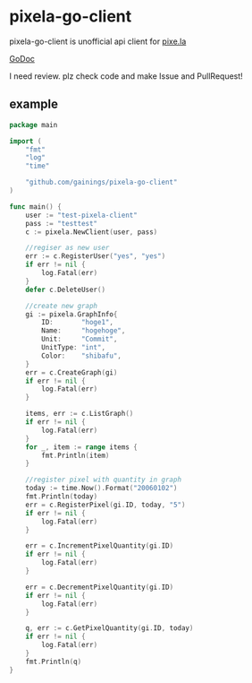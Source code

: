 # pixela-go-client

pixela-go-client is unofficial api client for [pixe.la](https://pixe.la/)

[GoDoc](https://godoc.org/github.com/gainings/pixela-go-client)

I need review. plz check code and make Issue and PullRequest!

## example

```go
package main

import (
	"fmt"
	"log"
	"time"

	"github.com/gainings/pixela-go-client"
)

func main() {
	user := "test-pixela-client"
	pass := "testtest"
	c := pixela.NewClient(user, pass)

	//regiser as new user
	err := c.RegisterUser("yes", "yes")
	if err != nil {
		log.Fatal(err)
	}
	defer c.DeleteUser()

	//create new graph
	gi := pixela.GraphInfo{
		ID:       "hoge1",
		Name:     "hogehoge",
		Unit:     "Commit",
		UnitType: "int",
		Color:    "shibafu",
	}
	err = c.CreateGraph(gi)
	if err != nil {
		log.Fatal(err)
	}

	items, err := c.ListGraph()
	if err != nil {
		log.Fatal(err)
	}
	for _, item := range items {
		fmt.Println(item)
	}

	//register pixel with quantity in graph
	today := time.Now().Format("20060102")
	fmt.Println(today)
	err = c.RegisterPixel(gi.ID, today, "5")
	if err != nil {
		log.Fatal(err)
	}

	err = c.IncrementPixelQuantity(gi.ID)
	if err != nil {
		log.Fatal(err)
	}

	err = c.DecrementPixelQuantity(gi.ID)
	if err != nil {
		log.Fatal(err)
	}

	q, err := c.GetPixelQuantity(gi.ID, today)
	if err != nil {
		log.Fatal(err)
	}
	fmt.Println(q)
}
```


